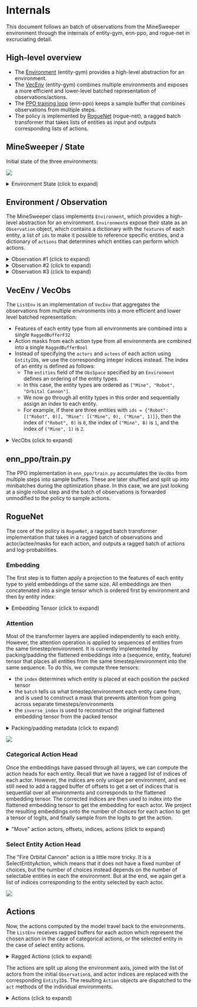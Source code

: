 # Internals

This document follows an batch of observations from the MineSweeper environment through the internals of entity-gym, enn-ppo, and rogue-net in excruciating detail.


## High-level overview

- The [Environment](#environment--observation) (entity-gym) provides a high-level abstraction for an environment.
- The [VecEnv](#vecenv--observation) (entity-gym) combines multiple environments and exposes a more efficient and lower-level batched representation of observations/actions.
- The [PPO training loop](#trainpy) (enn-ppo) keeps a sample buffer that combines observations from multiple steps.
- The policy is implemented by [RogueNet](#RogueNet) (rogue-net), a ragged batch transformer that takes lists of entities as input and outputs corresponding lists of actions.

## MineSweeper / State

Initial state of the three environments:

![](https://user-images.githubusercontent.com/12845088/152281730-d42a9ffe-b844-48c5-b6ff-de1ceecdb2f8.png)

<details>
    <summary>Environment State (click to expand)</summary>

```python
# Environment 1
mines = [(0, 2), (0, 1), (2, 2), (0, 0), (1, 0)]
robots = [(1, 1)]
orbital_cannon_cooldown = 5
orbital_cannon = False
# Environment 2
mines = [(2, 1)]
robots = [(2, 0)]
orbital_cannon_cooldown = 0
orbital_cannon = True
# Environment 3
mines = [(1, 0), (0, 1), (2, 2)]
robots = [(0, 0), (2, 0)]
orbital_cannon_cooldown = 5
orbital_cannon = False
```
</details>

## Environment / Observation

The MineSweeper class implements `Environment`, which provides a high-level abstraction for an environment.
`Environment`s expose their state as an `Observation` object, which contains a dictionary with the `features` of each entity, a list of `ids` to make it possible to reference specific entities, and a dictionary of `actions` that determines which entities can perform which actions.

<details>
  <summary>Observation #1 (click to expand)</summary>

```python
Observation(
    features={
        "Mine": [[0, 2], [0, 1], [2, 2], [0, 0], [1, 0]],
        "Robot": [[1, 1]]
    },
    ids={
        "Mine": [("Mine", 0), ("Mine", 1), ("Mine", 2), ("Mine", 3), ("Mine", 4)],
        "Robot": [("Robot", 0)],
    },
    actions={
        "Move": CategoricalActionMask(
            actor_ids=None,
            actor_types=["Robot"],
            mask=[[True, True, True, True, True]],
        ),
        "Fire Orbital Cannon": SelectEntityActionMask(
            actor_ids=None,
            actor_types=[],
            actee_types=["Mine", "Robot"],
            actee_ids=None,
            mask=None,
        ),
    },
    done=False,
    reward=0.0,
    end_of_episode_info=None,
)
```
</details>

<details>
  <summary>Observation #2 (click to expand)</summary>

```python
Observation(
    features={
        "Mine": [[2, 1]],
        "Robot": [[2, 0]], "Orbital Cannon": [[0]]
    },
    actions={
        "Move": CategoricalActionMask(
            actor_ids=None,
            actor_types=["Robot"],
            mask=[[False, True, True, False, True]],
        ),
        "Fire Orbital Cannon": SelectEntityActionMask(
            actor_ids=None,
            actor_types=["Orbital Cannon"],
            actee_types=["Mine", "Robot"],
            actee_ids=None,
            mask=None,
        ),
    },
    done=False,
    reward=0.0,
    ids={
        "Mine": [("Mine", 0)],
        "Robot": [("Robot", 0)],
        "Orbital Cannon": [("Orbital Cannon", 0)],
    },
    end_of_episode_info=None,
)
```
</details>

<details>
  <summary>Observation #3 (click to expand)</summary>

```python
Observation(
    features={
        "Mine": [[1, 0], [0, 1], [2, 2]],
        "Robot": [[0, 0], [2, 0]]
    },
    actions={
        "Move": CategoricalActionMask(
            actor_ids=None,
            actor_types=["Robot"],
            mask=[
                [True, False, True, False, True],
                [False, True, True, False, True],
            ],
        ),
        "Fire Orbital Cannon": SelectEntityActionMask(
            actor_ids=None,
            actor_types=[],
            actee_types=["Mine", "Robot"],
            actee_ids=None,
            mask=None,
        ),
    },
    done=False,
    reward=0.0,
    ids={
        "Mine": [("Mine", 0), ("Mine", 1), ("Mine", 2)],
        "Robot": [("Robot", 0), ("Robot", 1)],
    },
    end_of_episode_info=None,
)
```
</details>

## VecEnv / VecObs

The `ListEnv` is an implementation of `VecEnv` that aggregates the observations from multiple environments into a more efficient and lower level batched representation:
- Features of each entity type from all environments are combined into a single `RaggedBufferF32`
- Action masks from each action type from all environments are combined into a single `RaggedBufferBool`
- Instead of specifying the `actors` and `actees` of each action using `EntityID`s, we use the corresponding integer indices instead. The index of an entity is defined as follows:
  - The `entities` field of the `ObsSpace` specified by an `Environment` defines an ordering of the entity types.
  - In this case, the entity types are ordered as `["Mine", "Robot", "Orbital Cannon"]`.
  - We now go through all entity types in this order and sequentially assign an index to each entity.
  - For example, if there are three entities with `ids = {"Robot": [("Robot", 0)], "Mine": [("Mine", 0), ("Mine", 1)]}`, then the index of `("Robot", 0)` is `0`, the index of `("Mine", 0)` is `1`, and the index of `("Mine", 1)` is `2`.

<details>
  <summary>VecObs (click to expand)</summary>

```python
VecObs(
    features={
        "Mine": RaggedBufferF32(
            [
                [[0, 2], [0, 1], [2, 2], [0, 0], [1, 0]],
                [[2, 1]],
                [[1, 0], [0, 1], [2, 2]],
            ]
        ),
        "Robot": RaggedBufferF32(
            [
                [[1, 1]],
                [[2, 0]],
                [[0, 0], [2, 0]],
            ]
        ),
        "Orbital Cannon": RaggedBuffer(
            [
                [],
                [[0.0]],
                [],
            ]
        ),
    },
    action_masks={
        "Move": VecCategoricalActionMask(
            actors=RaggedBufferI64(
                [
                    [[5]],
                    [[1]],
                    [[3], [4]],
                ]
            ),
            mask=RaggedBufferBool(
                [
                    [[true, true, true, true, true]],
                    [[false, true, true, false, true]],
                    [
                        [true, false, true, false, true],
                        [false, true, true, false, true],
                    ],
                ]
            ),
        ),
        "Fire Orbital Cannon": VecSelectEntityActionMask(
            actors=RaggedBufferI64(
                [
                    [],
                    [[2]],
                    [],
                ]
            ),
            actees=RaggedBufferI64(
                [
                    [],
                    [[0], [1]],
                    [],
                ]
            ),
        ),
    },
    reward=array([0.0, 0.0, 0.0], dtype=float32),
    done=array([False, False, False]),
    end_of_episode_info={},
)
```
</details>

## enn_ppo/train.py

The PPO implementation in `enn_ppo/train.py` accumulates the `VecObs` from multiple steps into sample buffers.
These are later shuffled and split up into minibatches during the optimization phase.
In this case, we are just looking at a single rollout step and the batch of observations is forwarded unmodified to the policy to sample actions.

## RogueNet

The core of the policy is `RogueNet`, a ragged batch transformer implementation that takes in a ragged batch of observations and actor/actee/masks for each action, and outputs a ragged batch of actions and log-probabilities.

### Embedding

The first step is to flatten apply a projection to the features of each entity type to yield embeddings of the same size.
All embeddings are then concatenated into a single tensor which is ordered first by environment and then by entity index:

<details>
  <summary>Embedding Tensor (click to expand)</summary>

```python
tensor([
        # Environment 1
        [ 1.5280, -0.7984,  0.8672, -0.7984, -0.7984], # Mine 0
        [ 0.6134, -0.7676,  1.6895, -0.7676, -0.7676], # Mine 1
        [ 0.1566, -0.8506,  1.8400, -0.2497, -0.8963], # Mine 2
        [-0.8081, -0.7904,  1.4962,  0.9104, -0.8081], # Mine 3
        [-0.9405, -0.5402,  1.2698,  1.1515, -0.9405], # Mine 4
        [ 1.8806,  0.1884, -0.6897, -0.6897, -0.6897], # Robot 4
        # Environment 2
        [-0.8848, -0.5453,  1.6356,  0.6792, -0.8848], # Mine 0
        [ 1.3690,  1.0691, -0.8127, -0.8127, -0.8127], # Robot 0
        [-0.8059,  1.5626, -0.7685, -0.8059,  0.8175], # Orbital Cannon 0
        # Environment 3
        [-0.9405, -0.5402,  1.2698,  1.1515, -0.9405], # Mine 0
        [ 0.6134, -0.7676,  1.6895, -0.7676, -0.7676], # Mine 1
        [ 0.1566, -0.8506,  1.8400, -0.2497, -0.8963], # Mine 3
        [ 1.4806,  0.9317, -0.8041, -0.8041, -0.8041], # Robot 0
        [ 1.3690,  1.0691, -0.8127, -0.8127, -0.8127], # Robot 1
    ], device='cuda:0')
```
</details>

### Attention

Most of the transformer layers are applied independently to each entity.
However, the attention operation is applied to sequences of entities from the same timestep/environment.
It is currently implemented by packing/padding the flattened embeddings into a (sequence, entity, feature) tensor that places all entities from the same timestep/environment into the same sequence.
To do this, we compute three tensors:
- the `index` determines which entity is placed at each position the packed tensor
- the `batch` tells us what timestep/environment each entity came from, and is used to construct a mask that prevents attention from going across separate timesteps/environments
- the `inverse_index` is used to reconstruct the original flattened embedding tensor from the packed tensor

<details>
  <summary>Packing/padding metadata (click to expand)</summary>

```python
index = [
    [ 0,  1,  2,  3,  4,  5],
    [ 6,  7,  8,  0,  0,  0],
    [ 9, 10, 11, 12, 13,  0],
]
batch = [
    [ 0.,  0.,  0.,  0.,  0.,  0.],
    [ 1.,  1.,  1., nan, nan, nan],
    [ 2.,  2.,  2.,  2.,  2., nan],
]
inverse_index = [
    0, 1, 2, 3, 4, 5, 6, 7, 8, 12, 13, 14, 15, 16
]
```
</details>

![](https://user-images.githubusercontent.com/12845088/147727605-d904ffff-42b4-4c51-9088-7ab32f9d481a.png)


### Categorical Action Head

Once the embeddings have passed through all layers, we  can compute the action heads for each entity.
Recall that we have a ragged list of indices of each actor.
However, the indices are only unique per environment, and we still need to add a ragged buffer of offsets to get a set of indices that is sequential over all environments and corresponds to the flattened embedding tensor.
The corrected indices are then used to index into the flattened embedding tensor to get the embedding for each actor.
We project the resulting embeddings onto the number of choices for each action to get a tensor of logits, and finally sample from the logits to get the action.

<details>
  <summary>"Move" action actors, offsets, indices, actions (click to expand)</summary>

```python
actors = RaggedBufferI64([
    [[5]],
    [[1]],
    [[3], [4]],
])
offsets = RaggedBuffer([
    [[0]],
    [[6]],
    [[9]],
])
actors + offsets = RaggedBufferI64([
    [[5]],
    [[7]],
    [[12], [13]],
])
indices = tensor([5, 7, 12, 13], dtype=int64)
# TODO: logits?
actions = tensor([4, 1, 4, 2], dtype=int64)
ragged_actions = RaggedBufferI64([
    [[4]],
    [[1]],
    [[4], [2]],
])
```
</details>

### Select Entity Action Head

The "Fire Orbital Cannon" action is a little more tricky. It is a SelectEntityAction, which means that it does not have a fixed number of choices, but the number of choices instead depends on the number of selectable entities in each the environment.
But at the end, we again get a list of indices corresponding to the entity selected by each actor.


![](https://user-images.githubusercontent.com/12845088/145058088-ae42f5f5-2782-4247-bcf5-8270a14e3510.png)


## Actions

Now, the actions computed by the model travel back to the environments.
The `ListEnv` receives ragged buffers for each action which represent the chosen action in the case of categorical actions, or the selected entity in the case of select entity actions.

<details>
  <summary>Ragged Actions (click to expand)</summary>

```python
actions = {
    'Fire Orbital Cannon': RaggedBuffer([
        [],
        [[0]],
        [],
    ]),
    'Move': RaggedBuffer([
        [[4]],
        [[1]],
        [[4], [2]],
    ]),
}
```
</details>

The actions are split up along the environment axis, joined with the list of actors from the initial `Observation`s, and actor indices are replaced with the corresponding `EntityID`s.
The resulting `Action` objects are dispatched to the `act` methods of the individual environments.

<details>
    <summary>Actions (click to expand)</summary>

```python
# Environment 1
{
    'Fire Orbital Cannon': SelectEntityAction(
        actors=[],
        actees=[],
    ),
    'Move': CategoricalAction(
        actors=[('Robot', 0)],
        actions=array([4]),
    ),
}
# Environment 2
{
    'Fire Orbital Cannon': SelectEntityAction(
        actors=[('Orbital Cannon', 0)],
        actees=[('Mine', 0)],
    ),
    'Move': CategoricalAction(
        actors=[('Robot', 0)],
        actions=array([1]),
    ),
}
# Environment 3
{
    'Fire Orbital Cannon': SelectEntityAction(
        actors=[],
        actees=[],
    ),
    'Move': CategoricalAction(
        actors=[('Robot', 0), ('Robot', 1)],
        actions=array([4, 2]),
    ),
}
```
</details>